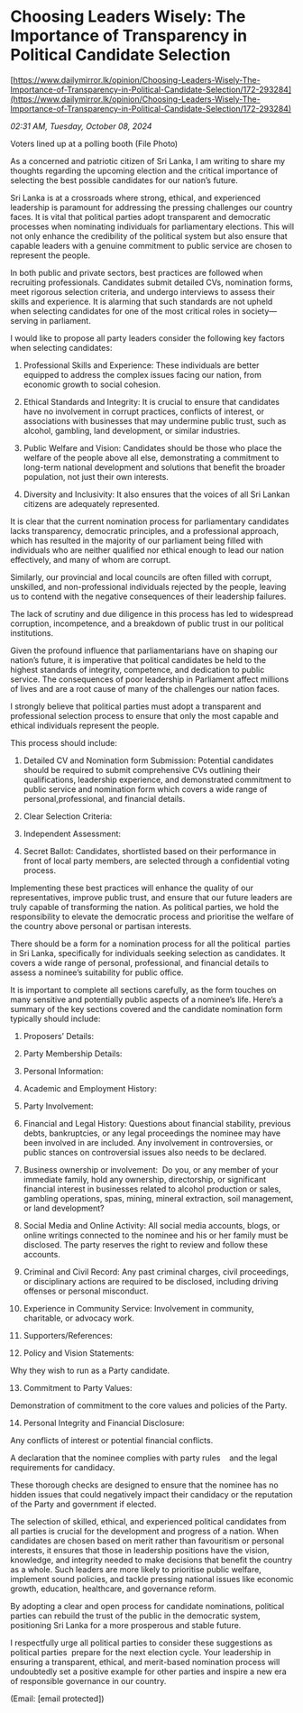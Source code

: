 # Choosing Leaders Wisely:  The Importance of Transparency in Political Candidate Selection

[https://www.dailymirror.lk/opinion/Choosing-Leaders-Wisely-The-Importance-of-Transparency-in-Political-Candidate-Selection/172-293284](https://www.dailymirror.lk/opinion/Choosing-Leaders-Wisely-The-Importance-of-Transparency-in-Political-Candidate-Selection/172-293284)

*02:31 AM, Tuesday, October 08, 2024*

Voters lined up at a polling booth (File Photo)

As a concerned and patriotic citizen of Sri Lanka, I am writing to share my thoughts regarding the upcoming election and the critical importance of selecting the best possible candidates for our nation’s future.

Sri Lanka is at a crossroads where strong, ethical, and experienced leadership is paramount for addressing the pressing challenges our country faces. It is vital that political parties adopt transparent and democratic processes when nominating individuals for parliamentary elections. This will not only enhance the credibility of the political system but also ensure that capable leaders with a genuine commitment to public service are chosen to represent the people.

In both public and private sectors, best practices are followed when recruiting professionals. Candidates submit detailed CVs, nomination forms, meet rigorous selection criteria, and undergo interviews to assess their skills and experience. It is alarming that such standards are not upheld when selecting candidates for one of the most critical roles in society—serving in parliament.

I would like to propose all party leaders consider the following key factors when selecting candidates:

1. Professional Skills and Experience: These individuals are better equipped to address the complex issues facing our nation, from economic growth to social cohesion.

2. Ethical Standards and Integrity: It is crucial to ensure that candidates have no involvement in corrupt practices, conflicts of interest, or associations with businesses that may undermine public trust, such as alcohol, gambling, land development, or similar industries.

3. Public Welfare and Vision: Candidates should be those who place the welfare of the people above all else, demonstrating a commitment to long-term national development and solutions that benefit the broader population, not just their own interests.

4. Diversity and Inclusivity: It also ensures that the voices of all Sri Lankan citizens are adequately represented.

It is clear that the current nomination process for parliamentary candidates lacks transparency, democratic principles, and a professional approach, which has resulted in the majority of our parliament being filled with individuals who are neither qualified nor ethical enough to lead our nation effectively, and many of whom are corrupt.

Similarly, our provincial and local councils are often filled with corrupt, unskilled, and non-professional individuals rejected by the people, leaving us to contend with the negative consequences of their leadership failures.

The lack of scrutiny and due diligence in this process has led to widespread corruption, incompetence, and a breakdown of public trust in our political institutions.

Given the profound influence that parliamentarians have on shaping our nation’s future, it is imperative that political candidates be held to the highest standards of integrity, competence, and dedication to public service. The consequences of poor leadership in Parliament affect millions of lives and are a root cause of many of the challenges our nation faces.

I strongly believe that political parties must adopt a transparent and professional selection process to ensure that only the most capable and ethical individuals represent the people.

This process should include:

1. Detailed CV and Nomination form Submission: Potential candidates should be required to submit comprehensive CVs outlining their qualifications, leadership experience, and demonstrated commitment to public service and nomination form which covers a wide range of personal,professional, and financial details.

2. Clear Selection Criteria:

3. Independent Assessment:

4. Secret Ballot: Candidates, shortlisted based on their performance in front of local party members, are selected through a confidential voting process.

Implementing these best practices will enhance the quality of our representatives, improve public trust, and ensure that our future leaders are truly capable of transforming the nation. As political parties, we hold the responsibility to elevate the democratic process and prioritise the welfare of the country above personal or partisan interests.

There should be a form for a nomination process for all the political  parties in Sri Lanka, specifically for individuals seeking selection as candidates. It covers a wide range of personal, professional, and financial details to assess a nominee’s suitability for public office.

It is important to complete all sections carefully, as the form touches on many sensitive and potentially public aspects of a nominee’s life. Here’s a summary of the key sections covered and the candidate nomination form typically should include:

1. Proposers’ Details:

2. Party Membership Details:

3. Personal Information:

4. Academic and Employment History:

5. Party Involvement:

6. Financial and Legal History: Questions about financial stability, previous debts, bankruptcies, or any legal proceedings the nominee may have been involved in are included. Any involvement in controversies, or public stances on controversial issues also needs to be declared.

7. Business ownership or involvement:  Do you, or any member of your immediate family, hold any ownership, directorship, or significant financial interest in businesses related to alcohol production or sales, gambling operations, spas, mining, mineral extraction, soil management, or land development?

8. Social Media and Online Activity: All social media accounts, blogs, or online writings connected to the nominee and his or her family must be disclosed. The party reserves the right to review and follow these accounts.

9. Criminal and Civil Record: Any past criminal charges, civil proceedings, or disciplinary actions are required to be disclosed, including driving offenses or personal misconduct.

10. Experience in Community Service: Involvement in community, charitable, or advocacy work.

11. Supporters/References:

12. Policy and Vision Statements:

Why they wish to run as a Party candidate.

13. Commitment to Party Values:

Demonstration of commitment to the core values and policies of the Party.

14. Personal Integrity and Financial Disclosure:

Any conflicts of interest or potential financial conflicts.

A declaration that the nominee complies with party rules    and the legal requirements for candidacy.

These thorough checks are designed to ensure that the nominee has no hidden issues that could negatively impact their candidacy or the reputation of the Party and government if elected.

The selection of skilled, ethical, and experienced political candidates from all parties is crucial for the development and progress of a nation. When candidates are chosen based on merit rather than favouritism or personal interests, it ensures that those in leadership positions have the vision, knowledge, and integrity needed to make decisions that benefit the country as a whole. Such leaders are more likely to prioritise public welfare, implement sound policies, and tackle pressing national issues like economic growth, education, healthcare, and governance reform.

By adopting a clear and open process for candidate nominations, political parties can rebuild the trust of the public in the democratic system, positioning Sri Lanka for a more prosperous and stable future.

I respectfully urge all political parties to consider these suggestions as political parties  prepare for the next election cycle. Your leadership in ensuring a transparent, ethical, and merit-based nomination process will undoubtedly set a positive example for other parties and inspire a new era of responsible governance in our country.

(Email: [email protected])

